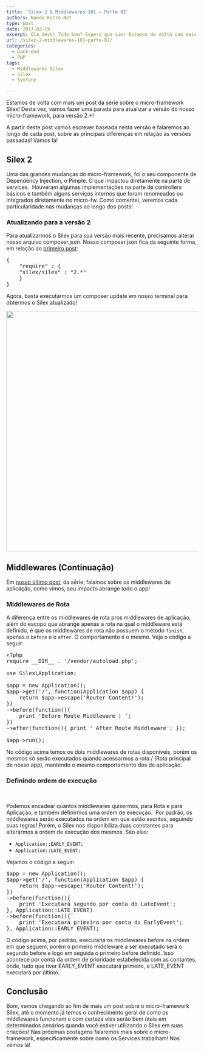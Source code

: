 ```yaml
---
title: 'Silex 2 & Middlewares 101 – Parte 02'
authors: Nando Kstro Net
type: post
date: 2017-02-19
excerpt: Olá devs! Tudo bem? Espero que sim! Estamos de volta com mais um post da série sobre o micro-framework Silex! Desta vez, vamos fazer uma parada para atualizar a versão do nosso micro-framework, para versão 2.*!
url: /silex-2-middlewares-101-parte-02/
categories:
  - back-end
  - PHP
tags:
  - Middlewares Silex
  - Silex
  - Symfony

---
```

Estamos de volta com mais um post da série sobre o micro-framework Silex! Desta vez, vamos fazer uma parada para atualizar a versão do nosso micro-framework, para versão 2.*!

A partir deste post vamos escrever baseada nesta versão e falaremos ao longo de cada post, sobre as principais diferenças em relação as versões passadas! Vamos lá!

## Silex 2

Uma das grandes mudanças do micro-framework, foi o seu componente de Dependency Injection, o Pimple. O que impactou diretamente na parte de services.  Houveram algumas implementações na parte de controllers básicos e também alguns serviços internos que foram renomeados ou integrados diretamente no micro-fw. Como comentei, veremos cada particularidade nas mudanças ao longo dos posts!

### Atualizando para a versão 2

Para atualizarmos o Silex para sua versão mais recente, precisamos alterar nosso arquivo composer.json. Nosso composer.json fica da seguinte forma, em relação ao <a href="https://tableless.com.br/conhecendo-e-instalando-o-silex/" target="_blank">primeiro post</a>:

<pre class="lang-json">{
    "require" : {
    "silex/silex" : "2.*"
    }
}
</pre>

Agora, basta executarmos um composer update em nosso terminal para obtermos o Silex atualizado!

<img class="size-full wp-image-57045 aligncenter" src="https://diegoeis.github.io/tableless-static-images/2017/01/Screen-Shot-2017-01-23-at-13.36.09.png" alt="" width="582" height="631" />

## Middlewares (Continuação)

Em <a href="https://tableless.com.br/silex-middlewares-101-parte-1/" target="_blank">nosso último post</a>, da série, falamos sobre os middlewares de aplicação, como vimos, seu impacto abrange todo o app!

### Middlewares de Rota

A diferença entre os middlewares de rota pros middlewares de aplicação, além do escopo que abrange apenas a rota na qual o middleware está definido, é que os middlewares de rota não possuem o método `finish`, apenas o `before` e o `after`. O comportamento é o mesmo. Veja o código a seguir:

<pre class="lang-php">&lt;?php
require __DIR__ . '/vendor/autoload.php';

use Silex\Application;

$app = new Application();
$app-&gt;get('/', function(Application $app) {
    return $app-&gt;escape('Router Content!');
})
-&gt;before(function(){
    print 'Before Route Middleware | ';
})
-&gt;after(function(){ print ' After Route Middleware'; }); 

$app-&gt;run();</pre>

No código acima temos os dois middlewares de rotas disponíveis, porém os mesmos só serão executados quando acessarmos a rota / (Rota principal de nosso app), mantendo o mesmo comportamento dos de aplicação.

### Definindo ordem de execução

&nbsp;

Podemos encadear quantos middlewares quisermos, para Rota e para Aplicação, e também definirmos uma ordem de execução.  Por padrão, os middlewares serão executados na ordem em que estão escritos, seguindo suas regras! Porém, o Silex nos disponibiliza duas constantes para alterarmos a ordem de execução dos mesmos. São elas:

  * `Application::EARLY_EVENT;`
  * `Application::LATE_EVENT;`

Vejamos o código a seguir:

<pre class="lang-php">$app = new Application();
$app-&gt;get('/', function(Application $app) {
    return $app-&gt;escape('Router Content!');
})
-&gt;before(function(){
    print 'Executará segundo por conta do LateEvent';
}, Application::LATE_EVENT)
-&gt;before(function(){ 
    print 'Executará primeiro por conta do EarlyEvent'; 
}, Application::EARLY_EVENT); 
</pre>

O código acima, por padrão, executaria os middlewares before na ordem em que seguem, porém o primeiro middleware a ser executado será o segundo before e logo em seguida o primeiro before definido. Isso acontece por conta da ordem de prioridade estabelecida com as contantes, onde, tudo que tiver EARLY\_EVENT executará primeiro, e LATE\_EVENT executará por último.

## Conclusão

Bom, vamos chegando ao fim de mais um post sobre o micro-framework Silex, até o momento já temos o conhecimento geral de como os middlewares funcionam e com certeza eles serão bem úteis em determinados cenários quando você estiver utilizando o Silex em suas criações! Nas próximas postagens falaremos mais sobre o micro-framework, especificamente sobre como os Services trabalham! Nos vemos lá!